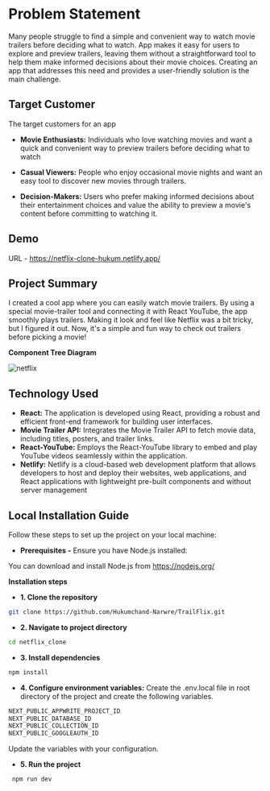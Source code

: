 # Problem Statement

Many people struggle to find a simple and convenient way to watch movie trailers before deciding what to watch. App makes it easy for users to explore and preview trailers, leaving them without a straightforward tool to help them make informed decisions about their movie choices. Creating an app that addresses this need and provides a user-friendly solution is the main challenge.

## Target Customer

The target customers for an app

- **Movie Enthusiasts:** Individuals who love watching movies and want a quick and convenient way to preview trailers before deciding what to watch

- **Casual Viewers:** People who enjoy occasional movie nights and want an easy tool to discover new movies through trailers.

- **Decision-Makers:** Users who prefer making informed decisions about their entertainment choices and value the ability to preview a movie's content before committing to watching it.

## Demo

URL - https://netflix-clone-hukum.netlify.app/  

## Project Summary

I created a cool app where you can easily watch movie trailers. By using a special movie-trailer tool and connecting it with React YouTube, the app smoothly plays trailers. Making it look and feel like Netflix was a bit tricky, but I figured it out. Now, it's a simple and fun way to check out trailers before picking a movie!

**Component Tree Diagram**

![netflix](https://github.com/Hukumchand-Narwre/netflix_clone/assets/85044429/97e7e526-cc79-4e59-8e67-2caef310f442)

## Technology Used

- **React:**  The application is developed using React, providing a robust and efficient front-end framework for building user interfaces.
- **Movie Trailer API:** Integrates the Movie Trailer API to fetch movie data, including titles, posters, and trailer links.
- **React-YouTube:** Employs the React-YouTube library to embed and play YouTube videos seamlessly within the application.
- **Netlify:** Netlify is a cloud-based web development platform that allows developers to host and deploy their websites, web applications, and React applications with 
               lightweight pre-built components and without server management

## Local Installation Guide

Follow these steps to set up the project on your local machine:

- **Prerequisites -**
Ensure you have Node.js installed:

You can download and install Node.js from https://nodejs.org/

**Installation steps**
- **1. Clone the repository**
```bash
git clone https://github.com/Hukumchand-Narwre/TrailFlix.git
```
- **2. Navigate to project directory**
```bash
cd netflix_clone
```
- **3. Install dependencies**
```bash
npm install
```
- **4. Configure environment variables:**
Create the .env.local file in root directory of the project  and create the following variables.
```bash
NEXT_PUBLIC_APPWRITE_PROJECT_ID
NEXT_PUBLIC_DATABASE_ID
NEXT_PUBLIC_COLLECTION_ID
NEXT_PUBLIC_GOOGLEAUTH_ID
```
Update the variables with your configuration.
- **5. Run the project**
```bash
 npm run dev
```
